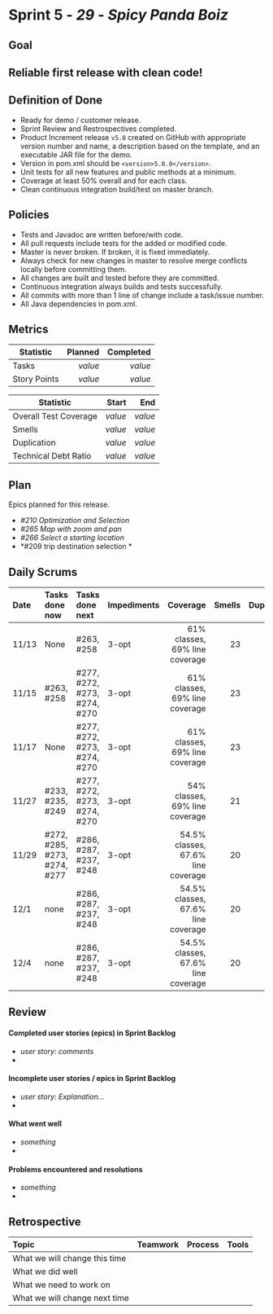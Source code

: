 # Sprint 5 - *29* - *Spicy Panda Boiz*

## Goal

## Reliable first release with clean code!

## Definition of Done

* Ready for demo / customer release.
* Sprint Review and Restrospectives completed.
* Product Increment release `v5.0` created on GitHub with appropriate version number and name, a description based on the template, and an executable JAR file for the demo.
* Version in pom.xml should be `<version>5.0.0</version>`.
* Unit tests for all new features and public methods at a minimum.
* Coverage at least 50% overall and for each class.
* Clean continuous integration build/test on master branch.

## Policies

* Tests and Javadoc are written before/with code.  
* All pull requests include tests for the added or modified code.
* Master is never broken.  If broken, it is fixed immediately.
* Always check for new changes in master to resolve merge conflicts locally before committing them.
* All changes are built and tested before they are committed.
* Continuous integration always builds and tests successfully.
* All commits with more than 1 line of change include a task/issue number.
* All Java dependencies in pom.xml.


## Metrics

Statistic | Planned | Completed
--- | ---: | ---:
Tasks |  *value*   | *value* 
Story Points |  *value*  | *value* 


Statistic | Start | End
--- | ---: | ---:
Overall Test Coverage | *value* | *value* 
Smells | *value* | *value* 
Duplication | *value* | *value* 
Technical Debt Ratio | *value* | *value* 

## Plan

Epics planned for this release.

* *#210 Optimization and Selection*
* *#265 Map with zoom and pan*
* *#266 Select a starting location*
* *#209 trip destination selection *

## Daily Scrums

Date | Tasks done now | Tasks done next | Impediments | Coverage | Smells | Duplication | Technical Debt Ratio
:--- | :--- | :--- | :--- | ---: | ---: | ---: | ---:
11/13 | None | #263, #258 | 3-opt | 61% classes, 69% line coverage | 23 | 20 | 12.8
11/15 | #263, #258 | #277, #272, #273, #274, #270 | 3-opt | 61% classes, 69% line coverage | 23 | 20 | 12.8
11/17 | None | #277, #272, #273, #274, #270 | 3-opt | 61% classes, 69% line coverage | 23 | 20 | 12.8
11/27 | #233, #235, #249 | #277, #272, #273, #274, #270| 3-opt | 54% classes, 69% line coverage | 21 | 20 | 13.4
11/29 | #272, #285, #273, #274, #277 | #286, #287, #237, #248 | 3-opt | 54.5% classes, 67.6% line coverage | 20 | 20 | 12.9 
12/1 | none | #286, #287, #237, #248 | 3-opt | 54.5% classes, 67.6% line coverage | 20 | 20 | 12.9
12/4 | none | #286, #287, #237, #248 | 3-opt | 54.5% classes, 67.6% line coverage | 20 | 20 | 12.9
 

## Review

#### Completed user stories (epics) in Sprint Backlog 
* *user story*:  *comments*
* 

#### Incomplete user stories / epics in Sprint Backlog 
* *user story*: *Explanation...*
*

#### What went well
* *something*
*

#### Problems encountered and resolutions
* *something*
*

## Retrospective

Topic | Teamwork | Process | Tools
:--- | :--- | :--- | :---
What we will change this time |  |  | 
What we did well |  |  | 
What we need to work on |  |  |
What we will change next time |  |  | 
